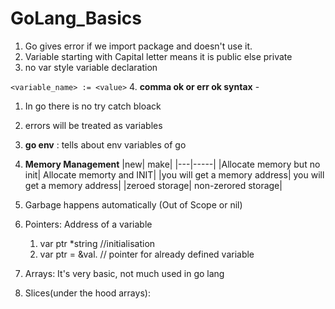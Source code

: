 # GoLang_Basics

1. Go gives error if we import package and doesn't use it.
2. Variable starting with Capital letter means it is public else private 
3. no var style variable declaration

`<variable_name> := <value>`
4. **comma ok or err ok  syntax** - 
   1. In go there is no try catch bloack
   2. errors will be treated as variables
5. **go env** : tells about env variables of go

6. **Memory Management**
    |new| make|
    |---|-----|
    |Allocate memory but no init| Allocate memorty and INIT|
    |you will get a memory address| you will get a memory address|
    |zeroed storage| non-zerored storage|
7. Garbage happens automatically (Out of Scope or nil)
8. Pointers: Address of a variable
   1. var ptr *string //initialisation
   2. var ptr = &val. // pointer for already defined variable
9. Arrays: It's very basic, not much used in go lang
10. Slices(under the hood arrays): 
